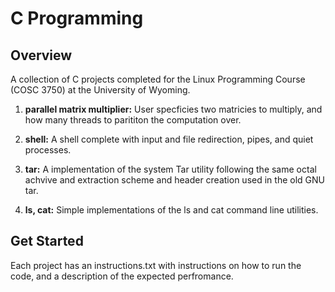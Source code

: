 # C Programming

## Overview
A collection of C projects completed for the Linux Programming Course (COSC 3750) at the University of Wyoming. 

1. **parallel matrix multiplier:** User specficies two matricies to multiply, and how many threads to parititon the computation over.

2. **shell:** A shell complete with input and file redirection, pipes, and quiet processes.

3. **tar:** A implementation of the system Tar utility following the same octal achvive and extraction scheme and header creation used in the old GNU tar.  

4. **ls, cat:** Simple implementations of the ls and cat command line utilities.

## Get Started 
Each project has an instructions.txt with instructions on how to run the code, and a description of the expected perfromance.



